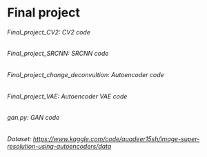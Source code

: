 # Final project

###### Final_project_CV2: CV2 code

###### Final_project_SRCNN: SRCNN code

###### Final_project_change_deconvultion: Autoencoder code

###### Final_project_VAE: Autoencoder VAE code

###### gan.py: GAN code

###### Dataset: https://www.kaggle.com/code/quadeer15sh/image-super-resolution-using-autoencoders/data
